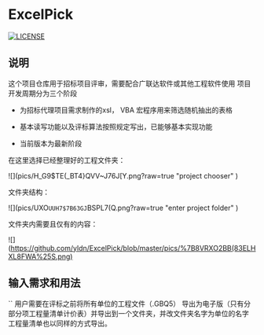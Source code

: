 # ExcelPick
[![LICENSE](https://img.shields.io/badge/license-Anti%20996-blue.svg)](https://github.com/996icu/996.ICU/blob/master/LICENSE)

## 说明

这个项目仓库用于招标项目评审，需要配合广联达软件或其他工程软件使用
项目开发周期分为三个阶段

 - 为招标代理项目需求制作的xsl， VBA 宏程序用来筛选随机抽出的表格


 - 基本读写功能以及评标算法按照规定写出，已能够基本实现功能

 - 当前版本为最新阶段

在这里选择已经整理好的工程文件夹：

 ![](pics/H_G9$TE(_BT4}QVV~J76J[Y.png?raw=true "project chooser" )

文件夹结构：

 ![](pics/UXO`UUH7$7B63GJ`BSPL7(Q.png?raw=true "enter project folder" )
 
文件夹内需要且仅有的内容：

 ![](https://github.com/yldn/ExcelPick/blob/master/pics/%7B8VRXO2BB(83ELHXL8FWA%25S.png)


## 输入需求和用法 
``
用户需要在评标之前将所有单位的工程文件（.GBQ5） 导出为电子版（只有分部分项工程量清单计价表）并导出到一个文件夹，并改文件夹名字为单位的名字
工程量清单也以同样的方式导出。



